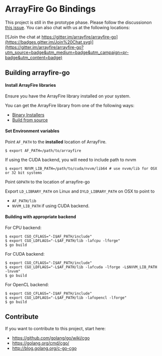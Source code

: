 # ArrayFire Go Bindings

This project is still in the prototype phase. Please follow the discussionon [this issue](https://github.com/arrayfire/arrayfire-go/issues/1). You can also chat with us at the following locations:

[![Join the chat at https://gitter.im/arrayfire/arrayfire-go](https://badges.gitter.im/Join%20Chat.svg)](https://gitter.im/arrayfire/arrayfire-go?utm_source=badge&utm_medium=badge&utm_campaign=pr-badge&utm_content=badge)

## Building arrayfire-go

#### Install ArrayFire libraries
Ensure you have the ArrayFire library installed on your system.

You can get the ArrayFire library from one of the following ways:
 - [Binary Installers](http://arrayfire.com/download)
 - [Build from source](http://github.com/arrayfire/arrayfire)

#### Set Environment variables

Point `AF_PATH` to the **installed** location of ArrayFire.

    $ export AF_PATH=/path/to/arrayfire


If using the CUDA backend, you will need to include path to nvvm

    $ export NVVM_LIB_PATH=/path/to/cuda/nvvm/lib64 # use nvvm/lib for OSX or 32 bit systems


Point `GOPATH` to the location of arrayfire-go

Export `LD_LIBRARY_PATH` on Linux and `DYLD_LIBRARY_PATH` on OSX to point to
- `AF_PATH/lib`
- `NVVM_LIB_PATH` if using CUDA backend.

#### Building with appropriate backend

For CPU backend:

    $ export CGO_CFLAGS="-I$AF_PATH/include"
    $ export CGO_LDFLAGS="-L$AF_PATH/lib -lafcpu -lforge"
    $ go build

For CUDA backend:

    $ export CGO_CFLAGS="-I$AF_PATH/include"
    $ export CGO_LDFLAGS="-L$AF_PATH/lib -lafcuda -lforge -L$NVVM_LIB_PATH -lnvvm"
    $ go build

For OpenCL backend:

    $ export CGO_CFLAGS="-I$AF_PATH/include"
    $ export CGO_LDFLAGS="-L$AF_PATH/lib -lafopencl -lforge"
    $ go build

## Contribute

If you want to contribute to this project, start here:
+ https://github.com/golang/go/wiki/cgo
+ https://golang.org/cmd/cgo/
+ http://blog.golang.org/c-go-cgo
